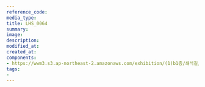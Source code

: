 ```yaml
---
reference_code:
media_type:
title: LHS_0064
summary:
image:
description:
modified_at:
created_at:
components:
- https://wwm3.s3.ap-northeast-2.amazonaws.com/exhibition/(1)b1층/쇄석길/LHS_0064.jpg
tags:
-
---
```

